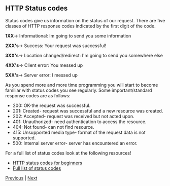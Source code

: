 ## HTTP Status codes
Status codes give us information on the status of our request. There are five classes of HTTP response codes indicated by the first digit of the code.

**1XX**->  Informational: Im going to send you some information

**2XX's**->  Success: Your request was successful!  

**3XX's**->  Location changed/redirect: I'm going to send you somewhere else  

**4XX's**-> Client error: You messed up

**5XX's**-> Server error: I messed up

As you spend more and more time programming you will start to become familiar with status codes you see regularly. Some important/standard response codes are as follows:
  * 200: OK-the request was successful.
  * 201: Created- request was successful and a new resource was created.
  * 202: Accepted- request was received but not acted upon.
  * 401: Unauthorized- need authentication to access the resource.
  * 404: Not found- can not find resource.
  * 415: Unsupported media type- format of the request data is not supported.
  * 500: Internal server error- server has encountered an error.

For a full list of status codes look at the following resources!
* [HTTP status codes for beginners][Status codes for beginners]
* [Full list of status codes][Full List]

[Previous](README.md) | [Next](spring_request_response.md)


[Status codes for beginners]:https://www.addedbytes.com/articles/for-beginners/http-status-codes/
[Full List]:http://www.restapitutorial.com/httpstatuscodes.html
